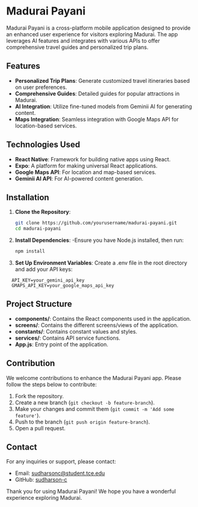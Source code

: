# Madurai Payani

Madurai Payani is a cross-platform mobile application designed to provide an enhanced user experience for visitors exploring Madurai. The app leverages AI features and integrates with various APIs to offer comprehensive travel guides and personalized trip plans.

## Features

- **Personalized Trip Plans**: Generate customized travel itineraries based on user preferences.
- **Comprehensive Guides**: Detailed guides for popular attractions in Madurai.
- **AI Integration**: Utilize fine-tuned models from Geminii AI for generating content.
- **Maps Integration**: Seamless integration with Google Maps API for location-based services.

## Technologies Used

- **React Native**: Framework for building native apps using React.
- **Expo**: A platform for making universal React applications.
- **Google Maps API**: For location and map-based services.
- **Geminii AI API**: For AI-powered content generation.

## Installation

1. **Clone the Repository**:
   ```bash
   git clone https://github.com/yourusername/madurai-payani.git
   cd madurai-payani

2. **Install Dependencies**:
  -Ensure you have Node.js installed, then run:
    ```bash
    npm install
    
3. **Set Up Environment Variables**:
Create a .env file in the root directory and add your API keys:
```.env
  API_KEY=your_gemini_api_key
  GMAPS_API_KEY=your_google_maps_api_key
  ```

## Project Structure
- **components/**: Contains the React components used in the application.
- **screens/**: Contains the different screens/views of the application.
- **constants/**: Contains constant values and styles.
- **services/**: Contains API service functions.
- **App.js**: Entry point of the application.


## Contribution

We welcome contributions to enhance the Madurai Payani app. Please follow the steps below to contribute:

1. Fork the repository.
2. Create a new branch (`git checkout -b feature-branch`).
3. Make your changes and commit them (`git commit -m 'Add some feature'`).
4. Push to the branch (`git push origin feature-branch`).
5. Open a pull request.


## Contact

For any inquiries or support, please contact:

- Email: sudharsonc@student.tce.edu
- GitHub: [sudharson-c](https://github.com/sudharson-c)

Thank you for using Madurai Payani! We hope you have a wonderful experience exploring Madurai.
